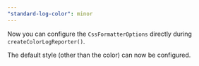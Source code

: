 ```yaml
---
"standard-log-color": minor
---
```


Now you can configure the `CssFormatterOptions` directly during `createColorLogReporter()`.

The default style (other than the color) can now be configured.
